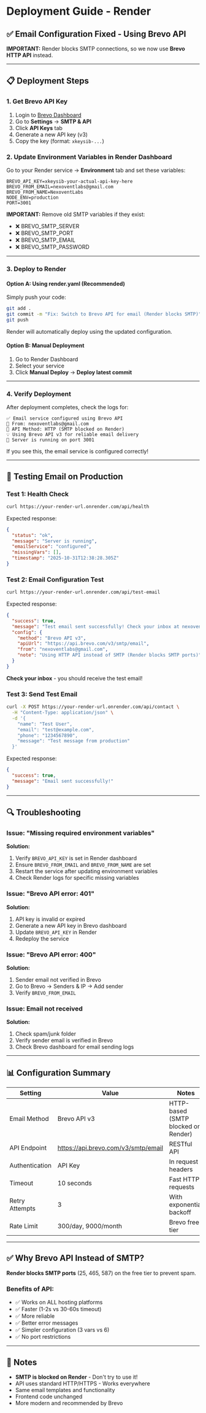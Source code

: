 # Deployment Guide - Render

## ✅ Email Configuration Fixed - Using Brevo API

**IMPORTANT:** Render blocks SMTP connections, so we now use **Brevo HTTP API** instead.

---

## 📋 Deployment Steps

### 1. Get Brevo API Key

1. Login to [Brevo Dashboard](https://app.brevo.com/)
2. Go to **Settings** → **SMTP & API**
3. Click **API Keys** tab
4. Generate a new API key (v3)
5. Copy the key (format: `xkeysib-...`)

### 2. Update Environment Variables in Render Dashboard

Go to your Render service → **Environment** tab and set these variables:

```
BREVO_API_KEY=xkeysib-your-actual-api-key-here
BREVO_FROM_EMAIL=nexoventlabs@gmail.com
BREVO_FROM_NAME=NexoventLabs
NODE_ENV=production
PORT=3001
```

**IMPORTANT:** Remove old SMTP variables if they exist:
- ❌ BREVO_SMTP_SERVER
- ❌ BREVO_SMTP_PORT
- ❌ BREVO_SMTP_EMAIL
- ❌ BREVO_SMTP_PASSWORD

---

### 3. Deploy to Render

#### Option A: Using render.yaml (Recommended)
Simply push your code:

```bash
git add .
git commit -m "Fix: Switch to Brevo API for email (Render blocks SMTP)"
git push
```

Render will automatically deploy using the updated configuration.

#### Option B: Manual Deployment
1. Go to Render Dashboard
2. Select your service
3. Click **Manual Deploy** → **Deploy latest commit**

---

### 4. Verify Deployment

After deployment completes, check the logs for:

```
✅ Email service configured using Brevo API
📧 From: nexoventlabs@gmail.com
🔧 API Method: HTTP (SMTP blocked on Render)
💡 Using Brevo API v3 for reliable email delivery
🚀 Server is running on port 3001
```

If you see this, the email service is configured correctly!

---

## 🧪 Testing Email on Production

### Test 1: Health Check
```bash
curl https://your-render-url.onrender.com/api/health
```

Expected response:
```json
{
  "status": "ok",
  "message": "Server is running",
  "emailService": "configured",
  "missingVars": [],
  "timestamp": "2025-10-31T12:38:28.305Z"
}
```

### Test 2: Email Configuration Test
```bash
curl https://your-render-url.onrender.com/api/test-email
```

Expected response:
```json
{
  "success": true,
  "message": "Test email sent successfully! Check your inbox at nexoventlabs@gmail.com",
  "config": {
    "method": "Brevo API v3",
    "apiUrl": "https://api.brevo.com/v3/smtp/email",
    "from": "nexoventlabs@gmail.com",
    "note": "Using HTTP API instead of SMTP (Render blocks SMTP ports)"
  }
}
```

**Check your inbox** - you should receive the test email!

### Test 3: Send Test Email
```bash
curl -X POST https://your-render-url.onrender.com/api/contact \
  -H "Content-Type: application/json" \
  -d '{
    "name": "Test User",
    "email": "test@example.com",
    "phone": "1234567890",
    "message": "Test message from production"
  }'
```

Expected response:
```json
{
  "success": true,
  "message": "Email sent successfully!"
}
```

---

## 🔍 Troubleshooting

### Issue: "Missing required environment variables"

**Solution:**
1. Verify `BREVO_API_KEY` is set in Render dashboard
2. Ensure `BREVO_FROM_EMAIL` and `BREVO_FROM_NAME` are set
3. Restart the service after updating environment variables
4. Check Render logs for specific missing variables

### Issue: "Brevo API error: 401"

**Solution:**
1. API key is invalid or expired
2. Generate a new API key in Brevo dashboard
3. Update `BREVO_API_KEY` in Render
4. Redeploy the service

### Issue: "Brevo API error: 400"

**Solution:**
1. Sender email not verified in Brevo
2. Go to Brevo → Senders & IP → Add sender
3. Verify `BREVO_FROM_EMAIL`

### Issue: Email not received

**Solution:**
1. Check spam/junk folder
2. Verify sender email is verified in Brevo
3. Check Brevo dashboard for email sending logs

---

## 📊 Configuration Summary

| Setting | Value | Notes |
|---------|-------|-------|
| Email Method | Brevo API v3 | HTTP-based (SMTP blocked on Render) |
| API Endpoint | https://api.brevo.com/v3/smtp/email | RESTful API |
| Authentication | API Key | In request headers |
| Timeout | 10 seconds | Fast HTTP requests |
| Retry Attempts | 3 | With exponential backoff |
| Rate Limit | 300/day, 9000/month | Brevo free tier |

---

## ✅ Why Brevo API Instead of SMTP?

**Render blocks SMTP ports** (25, 465, 587) on the free tier to prevent spam.

### Benefits of API:
- ✅ Works on ALL hosting platforms
- ✅ Faster (1-2s vs 30-60s timeout)
- ✅ More reliable
- ✅ Better error messages
- ✅ Simpler configuration (3 vars vs 6)
- ✅ No port restrictions

---

## 📝 Notes

- **SMTP is blocked on Render** - Don't try to use it!
- API uses standard HTTP/HTTPS - Works everywhere
- Same email templates and functionality
- Frontend code unchanged
- More modern and recommended by Brevo
